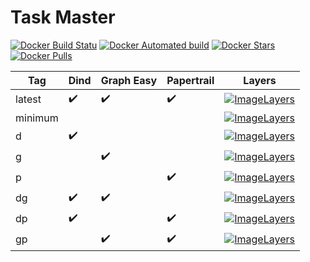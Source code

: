 # Task Master

[![Docker Build Statu](https://img.shields.io/docker/build/timgreen/task-master.svg)](https://hub.docker.com/r/timgreen/task-master/)
[![Docker Automated build](https://img.shields.io/docker/automated/timgreen/task-master.svg)](https://hub.docker.com/r/timgreen/task-master/)
[![Docker Stars](https://img.shields.io/docker/stars/timgreen/task-master.svg)](https://hub.docker.com/r/timgreen/task-master/)
[![Docker Pulls](https://img.shields.io/docker/pulls/timgreen/task-master.svg)](https://hub.docker.com/r/timgreen/task-master/)

| Tag     | Dind               | Graph Easy         | Papertrail         | Layers      |
| ------- | ------------------ | ------------------ | ------------------ | ----------- |
| latest  | :heavy_check_mark: | :heavy_check_mark: | :heavy_check_mark: | [![ImageLayers](https://images.microbadger.com/badges/image/timgreen/task-master.svg)](https://hub.docker.com/r/timgreen/task-master/) |
| minimum |                    |                    |                    | [![ImageLayers](https://images.microbadger.com/badges/image/timgreen/task-master:minimum.svg)](https://hub.docker.com/r/timgreen/task-master/) |
| d       | :heavy_check_mark: |                    |                    | [![ImageLayers](https://images.microbadger.com/badges/image/timgreen/task-master:d.svg)](https://hub.docker.com/r/timgreen/task-master/) |
| g       |                    | :heavy_check_mark: |                    | [![ImageLayers](https://images.microbadger.com/badges/image/timgreen/task-master:g.svg)](https://hub.docker.com/r/timgreen/task-master/) |
| p       |                    |                    | :heavy_check_mark: | [![ImageLayers](https://images.microbadger.com/badges/image/timgreen/task-master:p.svg)](https://hub.docker.com/r/timgreen/task-master/) |
| dg      | :heavy_check_mark: | :heavy_check_mark: |                    | [![ImageLayers](https://images.microbadger.com/badges/image/timgreen/task-master:dg.svg)](https://hub.docker.com/r/timgreen/task-master/) |
| dp      | :heavy_check_mark: |                    | :heavy_check_mark: | [![ImageLayers](https://images.microbadger.com/badges/image/timgreen/task-master:dp.svg)](https://hub.docker.com/r/timgreen/task-master/) |
| gp      |                    | :heavy_check_mark: | :heavy_check_mark: | [![ImageLayers](https://images.microbadger.com/badges/image/timgreen/task-master:gp.svg)](https://hub.docker.com/r/timgreen/task-master/) |
